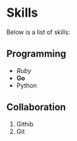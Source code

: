 # Skills

Below is a list of skills:

## Programming
- _Ruby_
- **Go**
- Python

## Collaboration
1. Githib
2. Git
